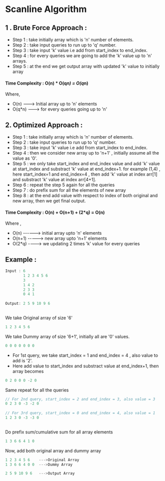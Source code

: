 # Scanline Algorithm

## 1 . Brute Force Approach :

- Step 1 : take initially array which is 'n' number of elements.
- Step 2 : take input queries to run up to 'q' number.
- Step 3 : take input 'k' value i.e add from start_index to end_index.
- Step 4 : for every queries we are going to add the 'k' value up to 'n' arrays. 
- Step 5 : at the end we get output array with updated 'k' value to initially array

#### Time Complexity : O(n) * O(q*n) = O(q*n)

  Where, 
 - O(n) ---> Initial array up to 'n' elements
 - O(q*n) ---> for every queries going up to 'n'

## 2. Optimized Approach :

- Step 1 : take initially array which is 'n' number of elements.
- Step 2 : take input queries to run up to 'q' number.
- Step 3 : take input 'k' value i.e add from start_index to end_index.
- Step 4 : then we consider new array up to 'n+1' , initially assume all the value as '0'.
- Step 5 : we only take start_index and end_index value and add 'k' value at start_index and substract 'k' value at end_index+1. for example (1,4) , here start_index=1 and end_index=4 , then add 'k' value at index arr[1] and substract 'k' value at index arr[4+1].
- Step 6 : repeat the step 5 again for all the queries
- Step 7 : do prefix sum for all the elements of new array
- Step 8 : at the end add value with respect to index of both original and new array, then we get final output.

#### Time Complexity :  O(n) + O(n+1) + (2*q) = O(n)

  Where , 
 - O(n) ------> initial array upto 'n' elements
 - O(n+1) -----> new array upto 'n+1' elements
 - O(2*q) ----> we updating 2 times 'k' value for every queries
 
## Example :

```c++
Input : 6
        1 2 3 4 5 6
        3
        1 4 2
        2 3 3
        0 4 1
        
Output: 2 5 9 10 9 6        
        
```
We take Original array of size '6'
```c++
1 2 3 4 5 6
```

We take Dummy array of size '6+1', initially all are '0' values.

```c++
0 0 0 0 0 0 0
```

- For 1st query, we take start_index = 1 and end_index = 4 , also value to add is '2'.
- Here add value to start_index and substract value at end_index+1, then array becomes

```c++
0 2 0 0 0 -2 0
```

 Same repeat for all the queries

```c++
// For 2nd query, start_index = 2 and end_index = 3, also value = 3
0 2 3 0 -3 -2 0
    
// For 3rd query, start_index = 0 and end_index = 4, also value = 1
1 2 3 0 -3 -3 0    
    
```

Do prefix sum/cumulative sum for all array elements

```c++
1 3 6 6 4 1 0
```

Now, add both original array and dummy array 

```c++
1 2 3 4 5 6    --->Original Array
1 3 6 6 4 0 0  --->Dummy Array

2 5 9 10 9 6   --->Output Array

```


